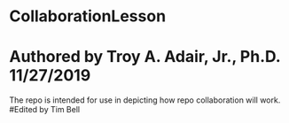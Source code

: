 # CollaborationLesson
# Authored by Troy A. Adair, Jr., Ph.D. 11/27/2019

The repo is intended for use in depicting how repo collaboration will work.
#Edited by Tim Bell